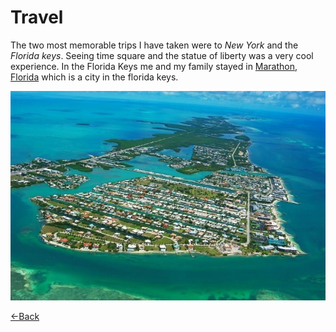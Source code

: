 # Travel

The two most memorable trips I have taken were to *New York* and the *Florida keys*. Seeing time square and the statue of liberty was a very
cool experience. In the Florida Keys me and my family stayed in [Marathon, Florida](https://www.google.com/maps/place/Marathon,+FL+33050/@24.7330292,-81.0946388,12z/data=!3m1!4b1!4m6!3m5!1s0x88d0dc33cb6c387b:0xbcb6224194d144f7!8m2!3d24.726026!4d-81.0446262!16zL20vMHJwNTA) 
which is a city in the florida keys.

![marathon](./marathon.jpg)

[<-Back](./README.md)
